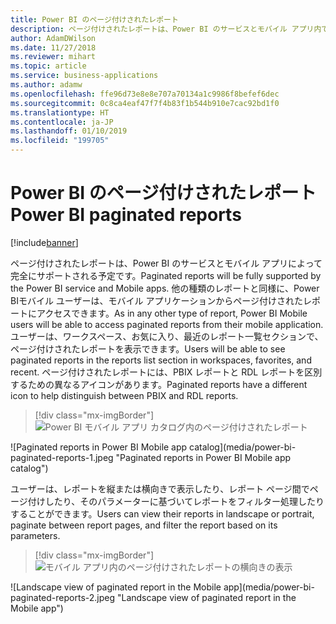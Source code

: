 ```yaml
---
title: Power BI のページ付けされたレポート
description: ページ付けされたレポートは、Power BI のサービスとモバイル アプリ内で最上位の存在になります 。
author: AdamDWilson
ms.date: 11/27/2018
ms.reviewer: mihart
ms.topic: article
ms.service: business-applications
ms.author: adamw
ms.openlocfilehash: ffe96d73e8e8e707a70134a1c9986f8befef6dec
ms.sourcegitcommit: 0c8ca4eaf47f7f4b83f1b544b910e7cac92bd1f0
ms.translationtype: HT
ms.contentlocale: ja-JP
ms.lasthandoff: 01/10/2019
ms.locfileid: "199705"
---
```

#  <a name="power-bi-paginated-reports"></a><span data-ttu-id="28986-103">Power BI のページ付けされたレポート</span><span class="sxs-lookup"><span data-stu-id="28986-103">Power BI paginated reports</span></span>

[!include[banner](../../../includes/banner.md)]



<span data-ttu-id="28986-104">ページ付けされたレポートは、Power BI のサービスとモバイル アプリによって完全にサポートされる予定です。</span><span class="sxs-lookup"><span data-stu-id="28986-104">Paginated reports will be fully supported by the Power BI service and Mobile apps.</span></span> <span data-ttu-id="28986-105">他の種類のレポートと同様に、Power BIモバイル ユーザーは、モバイル アプリケーションからページ付けされたレポートにアクセスできます。</span><span class="sxs-lookup"><span data-stu-id="28986-105">As in any other type of report, Power BI Mobile users will be able to access paginated reports from their mobile application.</span></span> <span data-ttu-id="28986-106">ユーザーは、ワークスペース、お気に入り、最近のレポート一覧セクションで、ページ付けされたレポートを表示できます。</span><span class="sxs-lookup"><span data-stu-id="28986-106">Users will be able to see paginated reports in the reports list section in workspaces, favorites, and recent.</span></span> <span data-ttu-id="28986-107">ページ付けされたレポートには、PBIX レポートと RDL レポートを区別するための異なるアイコンがあります。</span><span class="sxs-lookup"><span data-stu-id="28986-107">Paginated reports have a different icon to help distinguish between PBIX and RDL reports.</span></span>

> [!div class="mx-imgBorder"]
> <span data-ttu-id="28986-108">![Power BI モバイル アプリ カタログ内のページ付けされたレポート](media/power-bi-paginated-reports-1.jpeg "Power BI モバイル アプリ カタログ内のページ付けされたレポート")
<!-- Picture 1 --></span><span class="sxs-lookup"><span data-stu-id="28986-108">![Paginated reports in Power BI Mobile app catalog](media/power-bi-paginated-reports-1.jpeg "Paginated reports in Power BI Mobile app catalog")
<!-- Picture 1 --></span></span>

<span data-ttu-id="28986-109">ユーザーは、レポートを縦または横向きで表示したり、レポート ページ間でページ付けしたり、そのパラメーターに基づいてレポートをフィルター処理したりすることができます。</span><span class="sxs-lookup"><span data-stu-id="28986-109">Users can view their reports in landscape or portrait, paginate between report pages, and filter the report based on its parameters.</span></span>

> [!div class="mx-imgBorder"]
> <span data-ttu-id="28986-110">![モバイル アプリ内のページ付けされたレポートの横向きの表示](media/power-bi-paginated-reports-2.jpeg "モバイル アプリ内のページ付けされたレポートの横向きの表示")
<!-- Picture 3 --></span><span class="sxs-lookup"><span data-stu-id="28986-110">![Landscape view of paginated report in the Mobile app](media/power-bi-paginated-reports-2.jpeg "Landscape view of paginated report in the Mobile app")
<!-- Picture 3 --></span></span>


